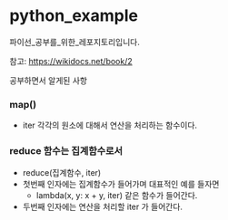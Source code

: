 # python_example
파이선_공부를_위한_레포지토리입니다.

참고: https://wikidocs.net/book/2

공부하면서 알게된 사항

### map()
- iter 각각의 원소에 대해서 연산을 처리하는 함수이다.

### reduce 함수는 집계함수로서
- reduce(집계함수, iter)
- 첫번째 인자에는 집계함수가 들어가며 대표적인 예를 들자면
  - lambda(x, y: x + y, iter) 같은 함수가 들어간다.
- 두번째 인자에는 연산을 처리할 iter 가 들어간다.
